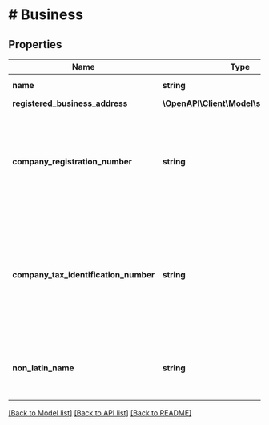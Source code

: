 # # Business

## Properties

Name | Type | Description | Notes
------------ | ------------- | ------------- | -------------
**name** | **string** | The registered business name. |
**registered_business_address** | [**\OpenAPI\Client\Model\sellers\Address**](Address.md) |  |
**company_registration_number** | **string** | The seller&#39;s company registration number, if applicable. This field will be absent for individual sellers and sole proprietorships. | [optional]
**company_tax_identification_number** | **string** | The seller&#39;s company tax identification number, if applicable. This field will be present for certain business types only, such as sole proprietorships. | [optional]
**non_latin_name** | **string** | The non-Latin script version of the registered business name, if applicable. | [optional]

[[Back to Model list]](../../README.md#models) [[Back to API list]](../../README.md#endpoints) [[Back to README]](../../README.md)
